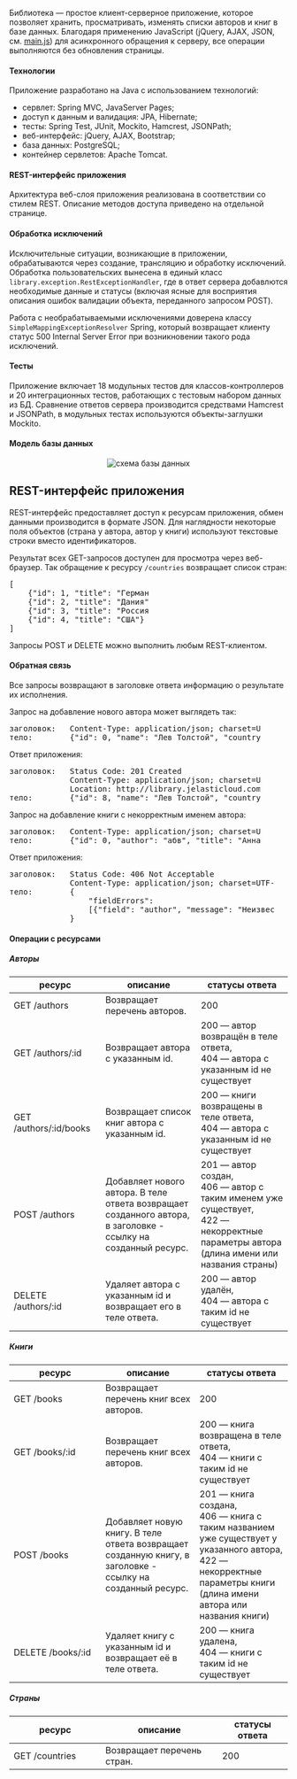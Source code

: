 <p>Библиотека — простое клиент-серверное приложение, которое позволяет хранить,
    просматривать, изменять списки авторов и книг в базе данных.
    Благодаря применению JavaScript (jQuery, AJAX, JSON,
    см. <a href="https://github.com/aleksej-lukyanets/library/blob/master/webapp/resources/js/main.js">main.js</a>)
    для асинхронного обращения к серверу, все операции выполняются без
    обновления страницы.</p>

<h4 class="modal-title">Технологии</h4>

<p>Приложение разработано на Java с использованием технологий:</p>
<ul class="discharged">
    <li>сервлет: Spring MVC, JavaServer Pages;</li>
    <li>доступ к данным и валидация: JPA, Hibernate;</li>
    <li>тесты: Spring Test, JUnit, Mockito, Hamcrest, JSONPath;</li>
    <li>веб-интерфейс: jQuery, AJAX, Bootstrap;</li>
    <li>база данных: PostgreSQL;</li>
    <li>контейнер сервлетов: Apache Tomcat.</li>
</ul>

<h4 class="modal-title">REST-интерфейс приложения</h4>

<p>Архитектура веб-слоя приложения реализована в соответствии со стилем REST.
    Описание методов доступа приведено <a data-dismiss="modal" class="rest">на отдельной странице</a>.</p>

<h4 class="modal-title">Обработка исключений</h4>

<p>Исключительные ситуации, возникающие в приложении, обрабатываются через создание,
    трансляцию и обработку исключений. Обработка пользовательских вынесена в единый класс
    <code>library.exception.RestExceptionHandler</code>, где в ответ сервера добавлются
    необходимые данные и статусы (включая ясные для восприятия описания ошибок валидации
    объекта, переданного запросом POST).</p>
<p>Работа с необрабатываемыми исключениями доверена классу
    <code>SimpleMappingExceptionResolver</code> Spring, который возвращает клиенту
    статус 500 Internal Server Error при возникновении такого рода исключений.</p>

<h4 class="modal-title">Тесты</h4>

<p>Приложение включает 18 модульных тестов для классов-контроллеров и 20 интеграционных
    тестов, работающих с тестовым набором данных из БД. Сравнение ответов сервера
    производится средствами Hamcrest и JSONPath, в модульных тестах используются
    объекты-заглушки Mockito.</p>

<h4 class="modal-title">Модель базы данных</h4>

<center>
    <img src="http://library.jelasticloud.com/resources/img/db-model.png" alt="схема базы данных"/>
</center>

<h2>REST-интерфейс приложения</h2>

<p>REST-интерфейс предоставляет доступ к ресурсам приложения, обмен данными производится
    в формате JSON. Для наглядности некоторые поля объектов (страна у автора, автор у книги)
    используют текстовые строки вместо идентификаторов.</p>

<p>Результат всех GET-запросов доступен для просмотра через веб-браузер. Так обращение
    к ресурсу <code>/countries</code> возвращает список стран:</p>
<pre style="width: 50%;">[<br>    {"id": 1, "title": "Германия"},<br>    {"id": 2, "title": "Дания"},<br>    {"id": 3, "title": "Россия"},<br>    {"id": 4, "title": "США"}<br>]</pre>
<p>Запросы POST и DELETE можно выполнить любым REST-клиентом.</p>

<h4 class="modal-title">Обратная связь</h4>

<p>Все запросы возвращают в заголовке ответа информацию о результате их исполнения.</p>
<p>Запрос на добавление нового автора может выглядеть так:</p>
<pre style="width: 90%;">заголовок:   Content-Type: application/json; charset=UTF-8<br>тело:        {"id": 0, "name": "Лев Толстой", "country": "Россия"}</pre>
<p>Ответ приложения:</p>
<pre style="width: 90%;">заголовок:   Status Code: 201 Created<br>             Content-Type: application/json; charset=UTF-8<br>             Location: http://library.jelasticloud.com/authors/8<br>тело:        {"id": 8, "name": "Лев Толстой", "country": "Россия"}</pre>
<p>Запрос на добавление книги с некорректным именем автора:</p>
<pre style="width: 90%;">заголовок:   Content-Type: application/json; charset=UTF-8<br>тело:        {"id": 0, "author": "абв", "title": "Анна Каренина"}</pre>
<p>Ответ приложения:</p>
<pre style="width: 95%;">заголовок:   Status Code: 406 Not Acceptable<br>             Content-Type: application/json; charset=UTF-8<br>тело:        {<br>                 "fieldErrors":<br>                 [{"field": "author", "message": "Неизвестный автор."}]<br>             }</pre>

<h4 class="modal-title">Операции с ресурсами</h4>

<h5>Авторы</h5>
<table class="table">
    <thead>
        <tr>
            <th width="150">ресурс</th>
            <th>описание</th>
            <th>статусы ответа</th>
        </tr>
    </thead>
    <tbody>
        <tr>
            <td>GET /authors</td>
            <td>Возвращает перечень авторов.</td>
            <td>200</td>
        </tr>
        <tr>
            <td>GET /authors/:id</td>
            <td>Возвращает автора с указанным id.</td>
            <td>200 — автор возвращён в теле ответа,<br>
                404 — автора с указанным id не существует</td>
        </tr>
        <tr>
            <td>GET /authors/:id/books</td>
            <td>Возвращает список книг автора с указанным id.</td>
            <td>200 — книги возвращены в теле ответа,<br>
                404 — автора с указанным id не существует</td>
        </tr>
        <tr>
            <td>POST /authors</td>
            <td>Добавляет нового автора. В теле ответа возвращает созданного автора, в заголовке - ссылку на созданный ресурс.</td>
            <td>201 — автор создан,<br>
                406 — автор с таким именем уже существует,<br>
                422 — некорректные параметры автора (длина имени или названия страны)</td>
        </tr>
        <tr>
            <td>DELETE /authors/:id</td>
            <td>Удаляет автора с указанным id и возвращает его в теле ответа.</td>
            <td>200 — автор удалён,<br>
                404 — автора с таким id не существует</td>
        </tr>
    </tbody>
</table>

<h5>Книги</h5>
<table class="table">
    <thead>
        <tr>
            <th width="150">ресурс</th>
            <th>описание</th>
            <th>статусы ответа</th>
        </tr>
    </thead>
    <tbody>
        <tr>
            <td>GET /books</td>
            <td>Возвращает перечень книг всех авторов.</td>
            <td>200</td>
        </tr>
        <tr>
            <td>GET /books/:id</td>
            <td>Возвращает перечень книг всех авторов.</td>
            <td>200 — книга возвращена в теле ответа,<br>
                404 — книги с таким id не существует</td>
        </tr>
        <tr>
            <td>POST /books</td>
            <td>Добавляет новую книгу. В теле ответа возвращает созданную книгу, в заголовке - ссылку на созданный ресурс.</td>
            <td>201 — книга создана,<br>
                406 — книга с таким названием уже существует у указанного автора,<br>
                422 — некорректные параметры книги (длина имени автора или названия книги)</td>
        </tr>
        <tr>
            <td>DELETE /books/:id</td>
            <td>Удаляет книгу с указанным id и возвращает её в теле ответа.</td>
            <td>200 — книга удалена,<br>
                404 — книги с таким id не существует</td>
        </tr>
    </tbody>
</table>

<h5>Страны</h5>
<table class="table">
    <thead>
        <tr>
            <th width="150">ресурс</th>
            <th>описание</th>
            <th>статусы ответа</th>
        </tr>
    </thead>
    <tbody>
        <tr>
            <td>GET /countries</td>
            <td>Возвращает перечень стран.</td>
            <td>200</td>
        </tr>
    </tbody>
</table>
